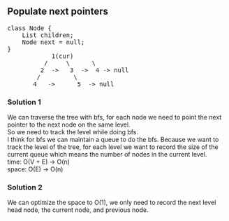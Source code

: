 ## Populate next pointers
<pre>
class Node {
    List<Node> children;
    Node next = null;
}
            1(cur)
          /     \      \ 
         2  ->   3  ->  4 -> null
        /         \
       4   ->      5  -> null
</pre>

### Solution 1
We can traverse the tree with bfs, for each node we need to point the next pointer to the next node on the same level.<br>
So we need to track the level while doing bfs.<br>
I think for bfs we can maintain a queue to do the bfs. Because we want to track the level of the tree, for each level we want to record the size of the current queue which means the number of nodes in the current level.<br>
time: O(V + E) -> O(n)<br>
space: O(E) -> O(n)
### Solution 2
We can optimize the space to O(1), we only need to record the next level head node, the current node, and previous node.